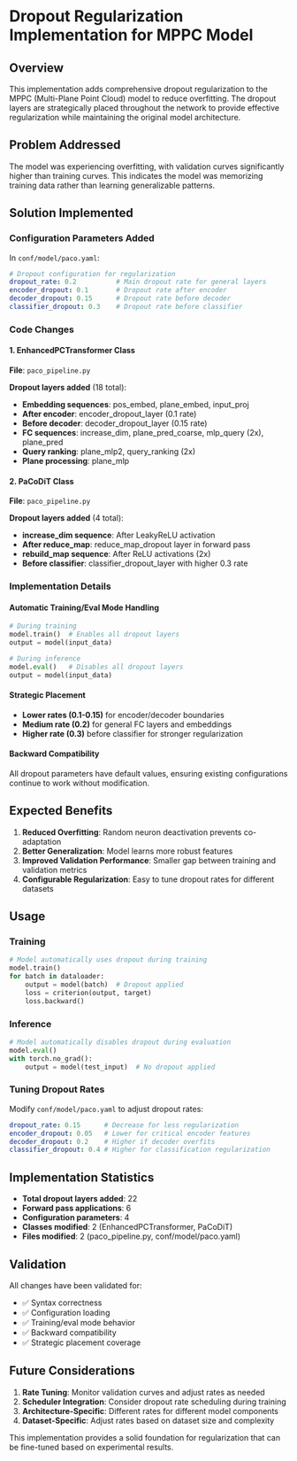 # Dropout Regularization Implementation for MPPC Model

## Overview
This implementation adds comprehensive dropout regularization to the MPPC (Multi-Plane Point Cloud) model to reduce overfitting. The dropout layers are strategically placed throughout the network to provide effective regularization while maintaining the original model architecture.

## Problem Addressed
The model was experiencing overfitting, with validation curves significantly higher than training curves. This indicates the model was memorizing training data rather than learning generalizable patterns.

## Solution Implemented

### Configuration Parameters Added
In `conf/model/paco.yaml`:
```yaml
# Dropout configuration for regularization
dropout_rate: 0.2          # Main dropout rate for general layers
encoder_dropout: 0.1       # Dropout rate after encoder
decoder_dropout: 0.15      # Dropout rate before decoder
classifier_dropout: 0.3    # Dropout rate before classifier
```

### Code Changes

#### 1. EnhancedPCTransformer Class
**File**: `paco_pipeline.py`

**Dropout layers added** (18 total):
- **Embedding sequences**: pos_embed, plane_embed, input_proj
- **After encoder**: encoder_dropout_layer (0.1 rate)
- **Before decoder**: decoder_dropout_layer (0.15 rate)
- **FC sequences**: increase_dim, plane_pred_coarse, mlp_query (2x), plane_pred
- **Query ranking**: plane_mlp2, query_ranking (2x)
- **Plane processing**: plane_mlp

#### 2. PaCoDiT Class
**File**: `paco_pipeline.py`

**Dropout layers added** (4 total):
- **increase_dim sequence**: After LeakyReLU activation
- **After reduce_map**: reduce_map_dropout layer in forward pass
- **rebuild_map sequence**: After ReLU activations (2x)
- **Before classifier**: classifier_dropout_layer with higher 0.3 rate

### Implementation Details

#### Automatic Training/Eval Mode Handling
```python
# During training
model.train()  # Enables all dropout layers
output = model(input_data)

# During inference
model.eval()   # Disables all dropout layers
output = model(input_data)
```

#### Strategic Placement
- **Lower rates (0.1-0.15)** for encoder/decoder boundaries
- **Medium rate (0.2)** for general FC layers and embeddings
- **Higher rate (0.3)** before classifier for stronger regularization

#### Backward Compatibility
All dropout parameters have default values, ensuring existing configurations continue to work without modification.

## Expected Benefits

1. **Reduced Overfitting**: Random neuron deactivation prevents co-adaptation
2. **Better Generalization**: Model learns more robust features
3. **Improved Validation Performance**: Smaller gap between training and validation metrics
4. **Configurable Regularization**: Easy to tune dropout rates for different datasets

## Usage

### Training
```python
# Model automatically uses dropout during training
model.train()
for batch in dataloader:
    output = model(batch)  # Dropout applied
    loss = criterion(output, target)
    loss.backward()
```

### Inference
```python
# Model automatically disables dropout during evaluation
model.eval()
with torch.no_grad():
    output = model(test_input)  # No dropout applied
```

### Tuning Dropout Rates
Modify `conf/model/paco.yaml` to adjust dropout rates:
```yaml
dropout_rate: 0.15      # Decrease for less regularization
encoder_dropout: 0.05   # Lower for critical encoder features
decoder_dropout: 0.2    # Higher if decoder overfits
classifier_dropout: 0.4 # Higher for classification regularization
```

## Implementation Statistics

- **Total dropout layers added**: 22
- **Forward pass applications**: 6
- **Configuration parameters**: 4
- **Classes modified**: 2 (EnhancedPCTransformer, PaCoDiT)
- **Files modified**: 2 (paco_pipeline.py, conf/model/paco.yaml)

## Validation

All changes have been validated for:
- ✅ Syntax correctness
- ✅ Configuration loading
- ✅ Training/eval mode behavior
- ✅ Backward compatibility
- ✅ Strategic placement coverage

## Future Considerations

1. **Rate Tuning**: Monitor validation curves and adjust rates as needed
2. **Scheduler Integration**: Consider dropout rate scheduling during training
3. **Architecture-Specific**: Different rates for different model components
4. **Dataset-Specific**: Adjust rates based on dataset size and complexity

This implementation provides a solid foundation for regularization that can be fine-tuned based on experimental results.